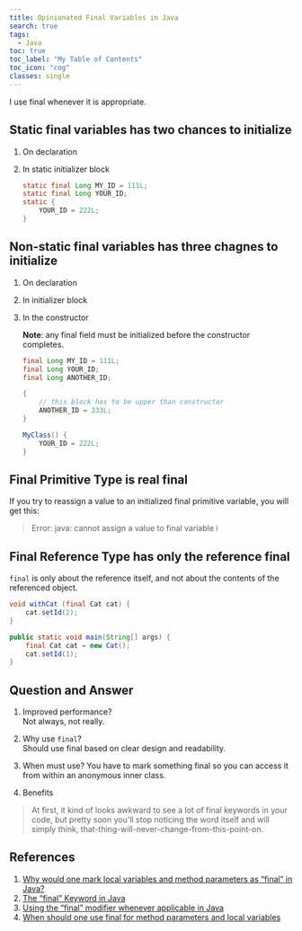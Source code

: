 ```yaml
---
title: Opinionated Final Variables in Java
search: true
tags: 
  - Java
toc: true
toc_label: "My Table of Contents"
toc_icon: "cog"
classes: single
---
```

I use final whenever it is appropriate.

## Static final variables has two chances to initialize  

1. On declaration
2. In static initializer block

    ```java
    static final Long MY_ID = 111L;
    static final Long YOUR_ID;
    static {
        YOUR_ID = 222L;
    }
    ```

## Non-static final variables has three chagnes to initialize

1. On declaration
2. In initializer block
3. In the constructor

    **Note**: any final field must be initialized before the constructor completes.

    ```java
    final Long MY_ID = 111L;
    final Long YOUR_ID;
    final Long ANOTHER_ID;

    {
        // this block has to be upper than constructor
        ANOTHER_ID = 333L;
    }

    MyClass() {
        YOUR_ID = 222L;
    }
    ```

## Final Primitive Type is real final

If you try to reassign a value to an initialized final primitive variable, you will get this:

> Error: java: cannot assign a value to final variable i

## Final Reference Type has only the reference final

`final` is only about the reference itself, and not about the contents of the referenced object.

```java
void withCat (final Cat cat) {
    cat.setId(2);
}

public static void main(String[] args) {
    final Cat cat = new Cat();
    cat.setId(1);
}
```

## Question and Answer

1. Improved performance?  
Not always, not really.

2. Why use `final`?  
Should use final based on clear design and readability.

3. When must use?
You have to mark something final so you can access it from within an anonymous inner class.

4. Benefits

> At first, it kind of looks awkward to see a lot of final keywords in your code, but pretty soon you'll stop noticing the word itself and will simply think, that-thing-will-never-change-from-this-point-on.

## References

1. [Why would one mark local variables and method parameters as “final” in Java?](https://stackoverflow.com/questions/316352/why-would-one-mark-local-variables-and-method-parameters-as-final-in-java)
2. [The “final” Keyword in Java](https://www.baeldung.com/java-final)
3. [Using the “final” modifier whenever applicable in Java](https://stackoverflow.com/questions/137868/using-the-final-modifier-whenever-applicable-in-java)
4. [When should one use final for method parameters and local variables](https://stackoverflow.com/questions/154314/when-should-one-use-final-for-method-parameters-and-local-variables)
